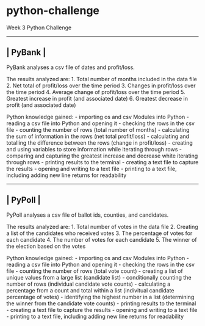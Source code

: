 # python-challenge
Week 3 Python Challenge

----------------
|    PyBank    |
----------------

PyBank analyses a csv file of dates and profit/loss.

The results analyzed are:
    1. Total number of months included in the data file
    2. Net total of profit/loss over the time period
    3. Changes in profit/loss over the time period
    4. Average change of profit/loss over the time period
    5. Greatest increase in profit (and associated date)
    6. Greatest decrease in profit (and associated date)

Python knowledge gained:
    - importing os and csv Modules into Python
    - reading a csv file into Python and opening it
    - checking the rows in the csv file
        - counting the number of rows (total number of months)
        - calculating the sum of information in the rows (net total profit/loss)
        - calculating and totalling the difference between the rows (change in profit/loss)
        - creating and using variables to store information while iterating through rows
        - comparing and capturing the greatest increase and decrease white iterating through rows
        - printing results to the terminal
        - creating a text file to capture the results
        - opening and writing to a text file
        - printing to a text file, including adding new line returns for readability


----------------
|    PyPoll    |
----------------

PyPoll analyses a csv file of ballot ids, counties, and candidates.

The results analyzed are:
    1. Total number of votes in the data file
    2. Creating a list of the candidates who received votes
    3. The percentage of votes for each candidate
    4. The number of votes for each candidate
    5. The winner of the election based on the votes

Python knowledge gained:
    - importing os and csv Modules into Python
    - reading a csv file into Python and opening it
    - checking the rows in the csv file
        - counting the number of rows (total vote count)
        - creating a list of unique values from a large list (candidate list)
        - conditionally counting the number of rows (individual candidate vote counts)
        - calculating a percentage from a count and total within a list (indivitual candidate percentage of votes)
        - identifying the highest number in a list (determining the winner from the candidate vote counts)
        - printing results to the terminal
        - creating a text file to capture the results
        - opening and writing to a text file
        - printing to a text file, including adding new line returns for readability